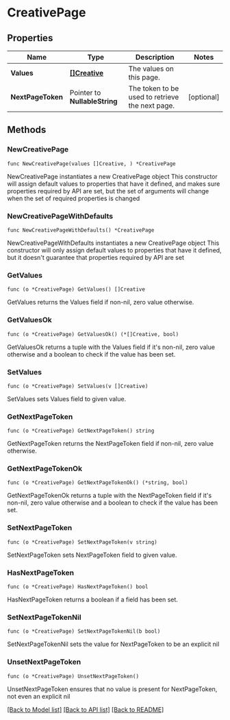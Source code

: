 # CreativePage

## Properties

Name | Type | Description | Notes
------------ | ------------- | ------------- | -------------
**Values** | [**[]Creative**](Creative.md) | The values on this page. | 
**NextPageToken** | Pointer to **NullableString** | The token to be used to retrieve the next page. | [optional] 

## Methods

### NewCreativePage

`func NewCreativePage(values []Creative, ) *CreativePage`

NewCreativePage instantiates a new CreativePage object
This constructor will assign default values to properties that have it defined,
and makes sure properties required by API are set, but the set of arguments
will change when the set of required properties is changed

### NewCreativePageWithDefaults

`func NewCreativePageWithDefaults() *CreativePage`

NewCreativePageWithDefaults instantiates a new CreativePage object
This constructor will only assign default values to properties that have it defined,
but it doesn't guarantee that properties required by API are set

### GetValues

`func (o *CreativePage) GetValues() []Creative`

GetValues returns the Values field if non-nil, zero value otherwise.

### GetValuesOk

`func (o *CreativePage) GetValuesOk() (*[]Creative, bool)`

GetValuesOk returns a tuple with the Values field if it's non-nil, zero value otherwise
and a boolean to check if the value has been set.

### SetValues

`func (o *CreativePage) SetValues(v []Creative)`

SetValues sets Values field to given value.


### GetNextPageToken

`func (o *CreativePage) GetNextPageToken() string`

GetNextPageToken returns the NextPageToken field if non-nil, zero value otherwise.

### GetNextPageTokenOk

`func (o *CreativePage) GetNextPageTokenOk() (*string, bool)`

GetNextPageTokenOk returns a tuple with the NextPageToken field if it's non-nil, zero value otherwise
and a boolean to check if the value has been set.

### SetNextPageToken

`func (o *CreativePage) SetNextPageToken(v string)`

SetNextPageToken sets NextPageToken field to given value.

### HasNextPageToken

`func (o *CreativePage) HasNextPageToken() bool`

HasNextPageToken returns a boolean if a field has been set.

### SetNextPageTokenNil

`func (o *CreativePage) SetNextPageTokenNil(b bool)`

 SetNextPageTokenNil sets the value for NextPageToken to be an explicit nil

### UnsetNextPageToken
`func (o *CreativePage) UnsetNextPageToken()`

UnsetNextPageToken ensures that no value is present for NextPageToken, not even an explicit nil

[[Back to Model list]](../README.md#documentation-for-models) [[Back to API list]](../README.md#documentation-for-api-endpoints) [[Back to README]](../README.md)


